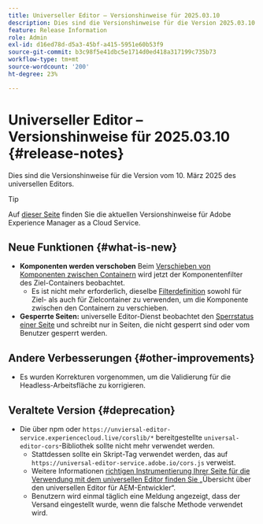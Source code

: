 ```yaml
---
title: Universeller Editor – Versionshinweise für 2025.03.10
description: Dies sind die Versionshinweise für die Version 2025.03.10 des universellen Editors.
feature: Release Information
role: Admin
exl-id: d16ed78d-d5a3-45bf-a415-5951e60b53f9
source-git-commit: b3c98f5e41dbc5e1714d0ed418a317199c735b73
workflow-type: tm+mt
source-wordcount: '200'
ht-degree: 23%

---
```



# Universeller Editor – Versionshinweise für 2025.03.10 {#release-notes}

Dies sind die Versionshinweise für die Version vom 10. März 2025 des universellen Editors.

>[!TIP]
>
>Auf [dieser Seite](/help/release-notes/release-notes-cloud/release-notes-current.md) finden Sie die aktuellen Versionshinweise für Adobe Experience Manager as a Cloud Service.

## Neue Funktionen {#what-is-new}

* **Komponenten werden verschoben** Beim [Verschieben von Komponenten zwischen Containern](/help/sites-cloud/authoring/universal-editor/authoring.md#reordering-components) wird jetzt der Komponentenfilter des Ziel-Containers beobachtet.
   * Es ist nicht mehr erforderlich, dieselbe [Filterdefinition](/help/implementing/universal-editor/filtering.md) sowohl für Ziel- als auch für Zielcontainer zu verwenden, um die Komponente zwischen den Containern zu verschieben.
* **Gesperrte Seiten:** universelle Editor-Dienst beobachtet den [Sperrstatus einer Seite](/help/sites-cloud/authoring/sites-console/managing-pages.md#locking-a-page) und schreibt nur in Seiten, die nicht gesperrt sind oder vom Benutzer gesperrt werden.

## Andere Verbesserungen {#other-improvements}

* Es wurden Korrekturen vorgenommen, um die Validierung für die Headless-Arbeitsfläche zu korrigieren.

## Veraltete Version {#deprecation}

* Die über npm oder `https://unviersal-editor-service.experiencecloud.live/corslib/*` bereitgestellte `universal-editor-cors`-Bibliothek sollte nicht mehr verwendet werden.
   * Stattdessen sollte ein Skript-Tag verwendet werden, das auf `https://universal-editor-service.adobe.io/cors.js` verweist.
   * Weitere Informationen [ richtigen Instrumentierung Ihrer Seite für die Verwendung mit dem universellen Editor finden Sie ](/help/implementing/universal-editor/developer-overview.md) „Übersicht über den universellen Editor für AEM-Entwickler“.
   * Benutzern wird einmal täglich eine Meldung angezeigt, dass der Versand eingestellt wurde, wenn die falsche Methode verwendet wird.
